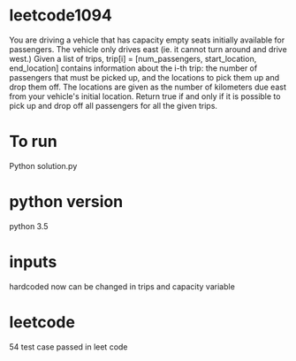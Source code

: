 # leetcode1094
You are driving a vehicle that has capacity empty seats initially available for passengers.  The vehicle only drives east (ie. it cannot turn around and drive west.)  Given a list of trips, trip[i] = [num_passengers, start_location, end_location] contains information about the i-th trip: the number of passengers that must be picked up, and the locations to pick them up and drop them off.  The locations are given as the number of kilometers due east from your vehicle's initial location.  Return true if and only if it is possible to pick up and drop off all passengers for all the given trips. 
# To run
Python solution.py
# python version
python 3.5
# inputs
hardcoded now can be changed in trips and capacity variable
# leetcode
54 test case passed in leet code